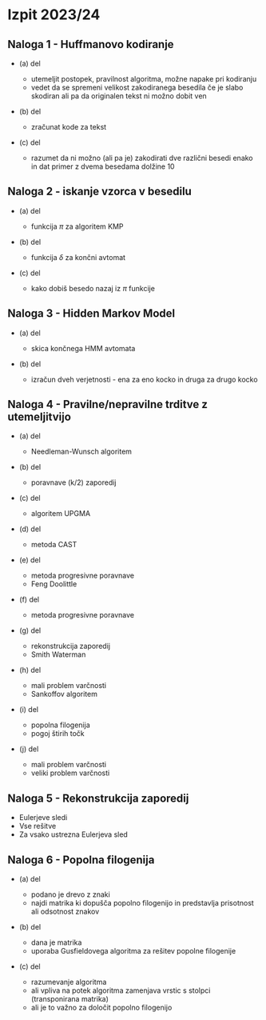 # Izpit 2023/24

## Naloga 1 - Huffmanovo kodiranje

- (a) del
    - utemeljit postopek, pravilnost algoritma, možne napake pri kodiranju
    - vedet da se spremeni velikost zakodiranega besedila če je slabo skodiran ali pa da originalen tekst ni možno dobit ven

- (b) del
    - zračunat kode za tekst

- (c) del
    - razumet da ni možno (ali pa je) zakodirati dve različni besedi enako in dat primer z dvema besedama dolžine 10

## Naloga 2 - iskanje vzorca v besedilu

- (a) del
    - funkcija $\pi$ za algoritem KMP

- (b) del
    - funkcija $\delta$ za končni avtomat

- (c) del
    - kako dobiš besedo nazaj iz $\pi$ funkcije

## Naloga 3 - Hidden Markov Model

- (a) del
    - skica končnega HMM avtomata

- (b) del
    - izračun dveh verjetnosti - ena za eno kocko in druga za drugo kocko

## Naloga 4 - Pravilne/nepravilne trditve z utemeljitvijo

- (a) del
    - Needleman-Wunsch algoritem

- (b) del
    - poravnave (k/2) zaporedij

- (c) del
    - algoritem UPGMA

- (d) del
    - metoda CAST

- (e) del
    - metoda progresivne poravnave
    - Feng Doolittle

- (f) del
    - metoda progresivne poravnave

- (g) del
    - rekonstrukcija zaporedij
    - Smith Waterman

- (h) del
    - mali problem varčnosti
    - Sankoffov algoritem

- (i) del
    - popolna filogenija
    - pogoj štirih točk

- (j) del
    - mali problem varčnosti
    - veliki problem varčnosti

## Naloga 5 - Rekonstrukcija zaporedij

- Eulerjeve sledi
- Vse rešitve
- Za vsako ustrezna Eulerjeva sled

## Naloga 6 - Popolna filogenija

- (a) del
    - podano je drevo z znaki
    - najdi matrika ki dopušča popolno filogenijo in predstavlja prisotnost ali odsotnost znakov

- (b) del
    - dana je matrika
    - uporaba Gusfieldovega algoritma za rešitev popolne filogenije

- (c) del
    - razumevanje algoritma
    - ali vpliva na potek algoritma zamenjava vrstic s stolpci (transponirana matrika)
    - ali je to važno za določit popolno filogenijo
